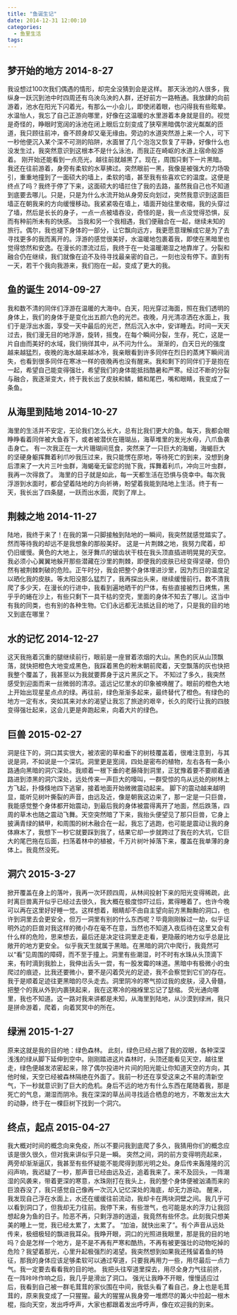 ```yaml
---
title: "鱼诞生记"
date: 2014-12-31 12:00:10
categories:
  - 鱼里生活
tags:
---
```


## 梦开始的地方 2014-8-27
我设想过100次我们偶遇的情形，却完全没猜到会是这样。 那天泳池的人很多，我纵身一跃沉到池中时四周还有乌泱乌泱的人群，还好前方一路畅通。我放肆的向前游着，池水在阳光下闪着光，有那么一小会儿，即使闭着眼，也闪得我有些眩晕。水温怡人，我忘了自己正游向哪里，好像在这温暖的水里游着本身就是目的。视觉是奇怪的，睁眼时宽阔的泳池在闭上眼后立刻变成了狭窄黑暗偶尔波光粼粼的匝道，我只顾往前冲，奋不顾身却又毫无缘由。旁边的水道突然游上来一个人，可下一秒他便沉入某个深不可测的陷阱，水面冒了几个泡泡又恢复了平静，好像什么也没发生过，我突然意识到这根本不是什么泳池，而我正在崎岖的水道上宿命般游着。 刚开始还能看到一点亮光，越往前就越黑了。现在，周围只剩下一片黑暗。我还在往前游着，身旁有柔软的水草拂过。突然眼前一黑，我像是被强大的力场吸引，重重地撞到了一面硕大的墙上，柔软的墙，甚至我有些喜欢它的温度。这便是终点了吗？我终于停了下来，这面硕大的墙拦住了我的去路，虽然我自己也不知道到底要去哪儿。只是，只是为什么水流开始从身旁反向划过，突然我意识到这面巨墙正在朝我来的方向缓慢移动。我紧紧吸在墙上，墙面开始往里收缩，我的头穿过了墙，然后是长长的身子，一点一点被墙吞没，奇怪的是，我一点没觉得恐惧，反而有种前所未有的快感。 当我和另一个我相遇，我们便融合在一起，继续未知的旅行。偶尔，我也褪下身体的一部分，让它飘向远方，我更愿意理解成它是为了去寻找更多的我而离开的。浮游的感觉很美好，水温暖地包裹着我，即使在黑暗里也觉得悠然和安逸。在漫长的漂流过后，我终于在一处温暖潮湿之地靠岸了。分裂和融合仍在继续，我们就像在迫不及待寻找最亲密的自己，一刻也没有停下。直到有一天，若干个我向我游来，我们抱在一起，变成了更大的我。

## 鱼的诞生 2014-09-27
我和数不清的同伴们浮游在温暖的大海中。白天，阳光穿过海面，照在我们透明的身体上，我们的身体于是变化出五颜六色的光芒。夜晚，月光清凉洒在水面上，我们于是浮出水面，享受一天中最后的光芒，然后沉入水中，安详睡去。时间一天天过去，我们漫无目的地浮游，旋转，摇曳，在每个瞬间分裂，生存，死亡，这是一片自由而美好的水域，我们徜徉其中，从不问为什么。 渐渐的，白天日光的强度越来越猛烈，夜晚的海水越来越冰冷，我亲眼看到许多同伴在烈日的蒸烤下瞬间消失，也看到很多同伴在寒冰一样的夜晚再也没有醒来。我和剩下的同伴们于是抱在一起，希望自己能变得强壮，希望我们的身体能抵挡酷暑和严寒。经过不断的分裂与融合，我逐渐变大，终于我长出了皮肤和鳞，鳍和尾巴，嘴和眼睛，我变成了一条鱼。

## 从海里到陆地 2014-10-27
海里的生活并不安定，无论我们怎么长大，总有比我们更大的鱼。每天，我都会眼睁睁看着同伴被大鱼吞下，或者被潜伏在珊瑚丛，海草堆里的发光水母，八爪鱼袭击身亡。 有一次我正在一大片珊瑚间觅食，突然来了一只巨大的海蝎，海蝎巨大的坚硬身躯挥舞着利爪吵我压过来，我只能愣在原地，等待死亡的到来，没想到身后漂来了一大片三叶虫群，海蝎毫无留恋的抛下我，挥舞着利爪，冲向三叶虫群，我再一次得救了。 海里的日子就是如此，每一天都生活在恐惧与侥幸中。每次我浮游到水面时，都会望着陆地的方向祈祷，盼望着我能到陆地上生活。终于有一天，我长出了四条腿，一跃而出水面，爬到了岸上。

## 荆棘之地 2014-11-27
陆地，我终于来了！在我的第一只脚接触到陆地的一瞬间，我突然就感觉踏实了。然而等待我的却远不是我想象的那般美好。 这是一片荆棘之地，我努力爬着，却仍旧缓慢。黄色的大地上，张牙舞爪的锯齿状干枝在我头顶直插进明晃晃的天空。我必须小心翼翼地躲开那些潜藏在沙里的荆棘，即便我的皮肤已经变得坚硬，但仍然有被荆棘刺破的危险。正午时分，我会把整个身体埋进沙里，因为烈日的温度足以晒化我的皮肤。等太阳没那么猛烈了，我再探出头来，继续缓慢前行。数不清我爬了多少天，在漫长的行进中，我看到遍地晒干的尸体，有些直接被烈日烤焦，黑乎乎的蜷在沙上，有些只剩下一具干枯的空壳，里面的身体不知去了哪儿。这当中有我的同类，也有别的各种生物。它们永远都无法抵达目的地了，只是我的目的地又到底在哪里？

## 水的记忆 2014-12-27
这天我拖着沉重的腿继续前行，眼前是一座冒着浓烟的大山。黑色的灰从山顶飘落，就快把橙色大地变成黑色，我踩着黑色的粉末朝前爬着，天空飘落的灰也快把我整个覆盖了，我甚至以为我就要葬身于这片黑灰之下。 不知过了多久，我突然感受到迎面而来一丝微弱的清凉。遥远记忆里水的印象被唤醒了。眼前的橙色大地上开始出现星星点点的绿。再往前，绿色渐渐多起来，最终替代了橙色。有绿色的地方一定有水，突如其来对水的渴望让我忘了旅途的艰辛，长久的爬行让我的四肢变得强壮起来，这会儿更是奔跑起来，向着大片的绿色。

## 巨兽 2015-02-27
洞是往下的，洞口其实很大，被浓密的草和垂下的树枝覆盖着，很难注意到，与其说是洞，不如说是一个深坑。洞里更是宽阔，四处是密布的植物，左右各有一条小路通向黑暗的洞穴深处。我顺着一根下垂的老藤降到洞里，正犹豫着要不要顺着通路进到漆黑的洞穴深处，远处传来一声巨大的嚎叫，一群受惊的鸟从远处的树林上方飞起，扑倏倏地四下逃窜，接着地面开始微微震动起来。 脚下的震动越来越明显，能听见树叶撕裂的声音，由远及近，像是朝我这边来了，那一定是一只巨兽，我能感觉整个身体都开始震动，到最后我的身体被震得离开了地面，然后跌落，四周的草木也随之震动飞舞。天空突然暗了下来，我抬头便望见了那只巨兽，它身上披满青绿的鳞甲，和周围的树木融合在一起，我忘了逃跑，也可能是震动让我的身体麻木了，我想下一秒它就要踩到我了，结果它却一步就跨过了我在的大坑，它巨大的尾巴拖在后面，扫荡着林中的植被，千万片树叶掉落下来，覆盖在我单薄的身体上。我竟然没死。

## 洞穴 2015-3-27
掀开覆盖在身上的落叶，我再一次环顾四周，从林间投射下来的阳光变得稀疏，此时离巨兽离开似乎已经过去很久，我大概在极度惊吓过后，累得睡着了。也许今晚可以再在这里好好睡一觉。这样想着，眼睛却不由自主望向前方黑黝黝的洞口，也许到洞里去会更安全，但万一洞里有别的什么东西呢？毕竟刚刚躲过一劫，似乎证明外边的巨兽对我这样的微小存在毫不在意，当然也不知道入夜后待在这里又会有什么样的危险，思来想去，最后还是决定往洞里走走看，更隐蔽的地方似乎总是比敞开的地方更安全。 似乎我天生就属于黑暗。在黑暗的洞穴中爬行，我竟然可以“看”见周围的障碍，而不至于撞上。洞里有些潮湿，时不时有水珠从头顶滴下来，有时滴到我脸上，我伸出舌头一尝，有一股发霉的味道。黑暗中有极微小的虫爬过的痕迹，比我还要微小，要不是闪着荧光的足迹，我不会察觉到它们的存在。我于是顺着足迹往更黑暗的尽头走去。洞里阴冷的寒气掠过我的皮肤，浸入骨髓，把整个的我从外到内裹狭起来，我在这寒冷的襁褓里忘记了瑟缩。 荧光通向哪里，我也不知道。这一路对我来讲都是未知，从海里到陆地，从沙漠到绿洲，我只是拼命游着，爬着，向着冥冥中的所在。

## 绿洲 2015-1-27
原来这就是我的目的地：绿色森林。 此刻，绿色已经占据了我的双眼，各种深深浅浅的绿从脚下延伸到空中。刚刚踏进这片森林时，头顶还能看见天空，越往里走，绿色便越发浓密起来，除了偶尔投进叶片间的阳光能让你知道天空的方向，其他时候，天空已经被森林隔绝在外面了。我前一秒还在享受这来之不易的清新空气，下一秒就意识到了巨大的危机。身后不远的地方有什么东西在尾随着我，那是死亡的气息，潮湿而阴冷。我在深深的草丛间寻找适合栖息的地方，不敢发出太大的动静，终于在一棵巨树下找到一个洞穴。

## 终点，起点 2015-04-27
我大概对时间的概念向来免疫，所以不要问我到底爬了多久，我猜用你们的概念应该是很久很久，但对我来讲似乎只是一瞬。 突然之间，洞的前方变得明亮起来，两旁却渐渐逼仄，我甚至有些怀疑能不能爬得到那光明之处。身后传来轰隆隆的沉闷声响，我迟疑了一秒，那声音已经由远及近，追着我来了。来不及回头，一阵潮湿的风袭来，带着更深的寒意，水珠刚打在我头上，我的整个身体便被汹涌而来的巨浪吞没了，我只感觉自己像再一次沉入记忆深处的海底，却无力游动。 醒来，我发现自己浮在水面上，水还在缓缓往前流动，我却卡在两块洞壁之间。我几乎可以看到洞口了，但我却无力往前。我停下来，有些泄气，也可能是水的浮力让我回想起身为鱼的日子。险恶不再，只剩浮游的逍遥，我竟然有些怀念。此刻我只想美美的睡上一觉，我已经太累了，太累了。 “加油，就快出来了”。有个声音从远处传来，极细极轻的飘进我耳朵。我睁开眼，洞口的光照进我眼里，那是我的目的地吗？会是怎样一个地方，是不是不再有严寒和酷热，不再有被更强壮的动物吃掉的危险？我望着那光，心里升起极强烈的渴望。我突然想到如果我还残留着鱼的特征，那我的身体应该足够柔软可以通过窄道，只要我再用力一些，用尽最后一点力气。我一定要去看看我的目的地。 我把头往窄道里探去，用尽全身力气往前挤，在一阵咔咔作响之后，我几乎是滑出了洞口。 强光让我睁不开眼，慢慢适应过后，我看到自己被一群毛茸茸的家伙围在中间，我低头看了看自己，身上也是毛茸茸的，原来我变成了一只猩猩。最大的猩猩从我身旁一堆燃尽的篝火中捡起一根木棍，指向天空，发出呼呼声，大家也都跟着发出呼呼声，像在欢迎我的到来。